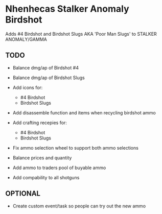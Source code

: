 # Nhenhecas Stalker Anomaly Birdshot
Adds #4 Birdshot and Birdshot Slugs AKA 'Poor Man Slugs' to STALKER ANOMALY/GAMMA


## TODO
- Balance dmg/ap of Birdshot #4

- Balance dmg/ap of Birdshot Slugs

- Add icons for:
  - #4 Birdshot
  - Birdshot Slugs

- Add disassemble function and items when recycling birdshot ammo

- Add crafting recepies for:
  - #4 Birdshot
  - Birdshot Slugs

- Fix ammo selection wheel to support both ammo selections

- Balance prices and quantity

- Add ammo to traders pool of buyable ammo

- Add compability to all shotguns
  
## OPTIONAL
- Create custom event/task so people can try out the new ammo
